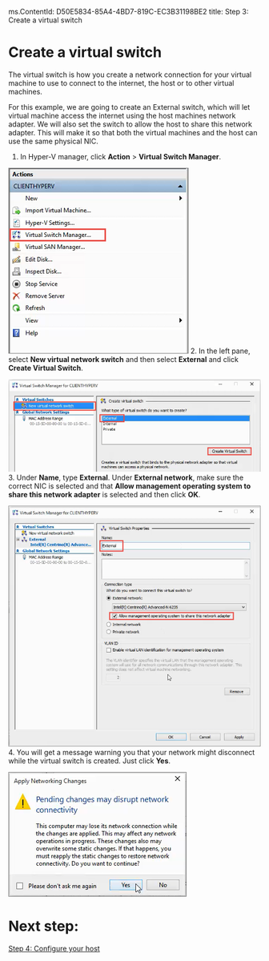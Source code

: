 ms.ContentId: D50E5834-85A4-4BD7-819C-EC3B31198BE2
title: Step 3: Create a virtual switch

# Create a virtual switch #

The virtual switch is how you create a network connection for your virtual machine to use to connect to the internet, the host or to other virtual machines.

For this example, we are going to create an External switch, which will let virtual machine access the internet using the host machines network adapter. We will also set the switch to allow the host to share this network adapter. This will make it so that both the virtual machines and the host can use the same physical NIC.

1. In Hyper-V manager, click **Action** > **Virtual Switch Manager**.

  ![](media/virtual_switch_manager.png)
2. In the left pane, select **New virtual network switch** and then select **External** and click **Create Virtual Switch**.

  ![](media/new_switch.png)
3. Under **Name**, type **External**. Under **External network**, make sure the correct NIC is selected and that **Allow management operating system to share this network adapter** is selected and then click **OK**. 
  
  ![](media/share_nic.png)
4. You will get a message warning you that your network might disconnect while the virtual switch is created. Just click **Yes**.
  
  ![](media/network_warning.png)

# Next step: #
[Step 4: Configure your host](step4.md)